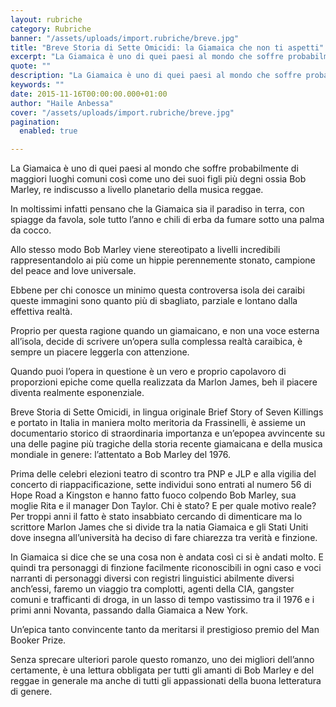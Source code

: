 ```yaml
---
layout: rubriche
category: Rubriche
banner: "/assets/uploads/import.rubriche/breve.jpg"
title: "Breve Storia di Sette Omicidi: la Giamaica che non ti aspetti"
excerpt: "La Giamaica è uno di quei paesi al mondo che soffre probabilmente di maggiori luoghi comuni così come uno dei suoi figli più degni ossia Bob Marley, re indiscusso a livello planetario della musica reggae. In moltissimi infatti pensano che la Giamaica sia il paradiso in terra, con spiagge da favola, sole tutto l’anno e [&hellip"
quote: ""
description: "La Giamaica è uno di quei paesi al mondo che soffre probabilmente di maggiori luoghi comuni così come uno dei suoi figli più degni ossia Bob Marley, re indiscusso a livello planetario della musica reggae. In moltissimi infatti pensano che la Giamaica sia il paradiso in terra, con spiagge da favola, sole tutto l’anno e [&hellip"
keywords: ""
date: 2015-11-16T00:00:00.000+01:00
author: "Haile Anbessa"
cover: "/assets/uploads/import.rubriche/breve.jpg"
pagination:
  enabled: true

---
```


[](https://hotmc.com/wp-content/uploads/2015/11/breve.jpg)

La Giamaica è uno di quei paesi al mondo che soffre probabilmente di maggiori luoghi comuni così come uno dei suoi figli più degni ossia Bob Marley, re indiscusso a livello planetario della musica reggae.

In moltissimi infatti pensano che la Giamaica sia il paradiso in terra, con spiagge da favola, sole tutto l’anno e chili di erba da fumare sotto una palma da cocco.

Allo stesso modo Bob Marley viene stereotipato a livelli incredibili rappresentandolo ai più come un hippie perennemente stonato, campione del peace and love universale.

Ebbene per chi conosce un minimo questa controversa isola dei caraibi queste immagini sono quanto più di sbagliato, parziale e lontano dalla effettiva realtà.

Proprio per questa ragione quando un giamaicano, e non una voce esterna all’isola, decide di scrivere un’opera sulla complessa realtà caraibica, è sempre un piacere leggerla con attenzione.

Quando puoi l’opera in questione è un vero e proprio capolavoro di proporzioni epiche come quella realizzata da Marlon James, beh il piacere diventa realmente esponenziale.

Breve Storia di Sette Omicidi, in lingua originale Brief Story of Seven Killings e portato in Italia in maniera molto meritoria da Frassinelli, è assieme un documentario storico di straordinaria importanza e un’epopea avvincente su una delle pagine più tragiche della storia recente giamaicana e della musica mondiale in genere: l’attentato a Bob Marley del 1976.

Prima delle celebri elezioni teatro di scontro tra PNP e JLP e alla vigilia del concerto di riappacificazione, sette individui sono entrati al numero 56 di Hope Road a Kingston e hanno fatto fuoco colpendo Bob Marley, sua moglie Rita e il manager Don Taylor. Chi è stato? E per quale motivo reale? Per troppi anni il fatto è stato insabbiato cercando di dimenticare ma lo scrittore Marlon James che si divide tra la natia Giamaica e gli Stati Uniti dove insegna all’università ha deciso di fare chiarezza tra verità e finzione.

In Giamaica si dice che se una cosa non è andata così ci si è andati molto. E quindi tra personaggi di finzione facilmente riconoscibili in ogni caso e voci narranti di personaggi diversi con registri linguistici abilmente diversi anch’essi, faremo un viaggio tra complotti, agenti della CIA, gangster comuni e trafficanti di droga, in un lasso di tempo vastissimo tra il 1976 e i primi anni Novanta, passando dalla Giamaica a New York.

Un’epica tanto convincente tanto da meritarsi il prestigioso premio del Man Booker Prize.

Senza sprecare ulteriori parole questo romanzo, uno dei migliori dell’anno certamente, è una lettura obbligata per tutti gli amanti di Bob Marley e del reggae in generale ma anche di tutti gli appassionati della buona letteratura di genere.